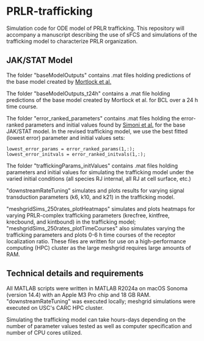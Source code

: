 # PRLR-trafficking

Simulation code for ODE model of PRLR trafficking. This repository will accompany a manuscript describing the use of sFCS and simulations of the trafficking model to characterize PRLR organization.

## JAK/STAT Model

The folder "baseModelOutputs" contains .mat files holding predictions of the base model created by [Mortlock et al.](https://link.springer.com/article/10.1007/s12195-020-00647-8) 

The folder "baseModelOutputs_t24h" contains a .mat file holding predictions of the base model created by Mortlock et al. for BCL over a 24 h time course.

The folder "error_ranked_parameters" contains .mat files holding the error-ranked parameters and initial values found by [Simoni et al.](https://academic.oup.com/ib/article/14/2/37/6562848) for the base JAK/STAT model. In the revised trafficking model, we use the best fitted (lowest error) parameter and initial values sets:

    lowest_error_params = error_ranked_params(1,:);
    lowest_error_initvals = error_ranked_initvals(1,:);

The folder "traffickingParams_initValues" contains .mat files holding parameters and initial values for simulating the trafficking model under the varied initial conditions (all species RJ internal, all RJ at cell surface, etc.)

"downstreamRateTuning" simulates and plots results for varying signal transduction parameters (k6, k10, and k21) in the trafficking model.

"meshgridSims_250rates_plotHeatmaps" simulates and plots heatmaps for varying PRLR-complex trafficking parameters (krecfree, kintfree, krecbound, and kintbound) in the trafficking model; "meshgridSims_250rates_plotTimeCourses" also simulates varying the trafficking parameters and plots 0-6 h time courses of the receptor localization ratio. These files are written for use on a high-performance computing (HPC) cluster as the large meshgrid requires large amounts of RAM.


## Technical details and requirements

All MATLAB scripts were written in MATLAB R2024a on macOS Sonoma (version 14.4) with an Apple M3 Pro chip and 18 GB RAM. "downstreamRateTuning" was executed locally; meshgrid simulations were executed on USC's CARC HPC cluster.


Simulating the trafficking model can take hours-days depending on the number of parameter values tested as well as computer specification and number of CPU cores utilized.
